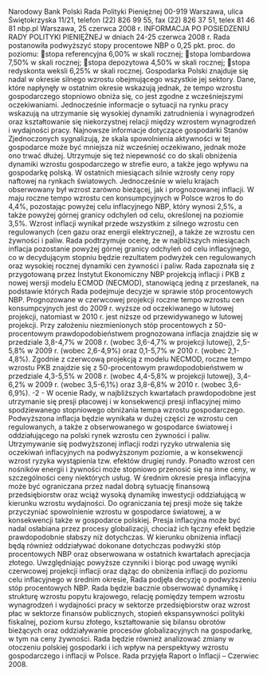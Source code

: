 Narodowy Bank Polski
Rada Polityki Pieniężnej
00-919 Warszawa, ulica Świętokrzyska 11/21, telefon (22) 826 99 55, fax (22) 826 37 51,
telex 81 46 81 nbp.pl
Warszawa, 25 czerwca 2008 r.
INFORMACJA PO POSIEDZENIU RADY POLITYKI PIENIĘŻNEJ
w dniach 24-25 czerwca 2008 r.
Rada postanowiła podwyższyć stopy procentowe NBP o 0,25 pkt. proc. do poziomu:
stopa referencyjna 6,00% w skali rocznej;
stopa lombardowa 7,50% w skali rocznej;
stopa depozytowa 4,50% w skali rocznej;
stopa redyskonta weksli 6,25% w skali rocznej.
Gospodarka Polski znajduje się nadal w okresie silnego wzrostu obejmującego wszystkie jej
sektory. Dane, które napłynęły w ostatnim okresie wskazują jednak, że tempo wzrostu
gospodarczego stopniowo obniża się, co jest zgodne z wcześniejszymi oczekiwaniami.
Jednocześnie informacje o sytuacji na rynku pracy wskazują na utrzymanie się wysokiej dynamiki
zatrudnienia i wynagrodzeń oraz kształtowanie się niekorzystnej relacji między wzrostem
wynagrodzeń i wydajności pracy.
Najnowsze informacje dotyczące gospodarki Stanów Zjednoczonych sygnalizują, że skala
spowolnienia aktywności w tej gospodarce może być mniejsza niż wcześniej oczekiwano, jednak
może ono trwać dłużej. Utrzymuje się też niepewność co do skali obniżenia dynamiki wzrostu
gospodarczego w strefie euro, a także jego wpływu na gospodarkę polską. W ostatnich miesiącach
silnie wzrosły ceny ropy naftowej na rynkach światowych. Jednocześnie w wielu krajach
obserwowany był wzrost zarówno bieżącej, jak i prognozowanej inflacji.
W maju roczne tempo wzrostu cen konsumpcyjnych w Polsce wzros
ło do 4,4%, pozostając
powyżej celu inflacyjnego NBP, który wynosi 2,5%, a także powyżej górnej granicy odchyleń od
celu, określonej na poziomie 3,5%. Wzrost inflacji wynikał przede wszystkim z silnego wzrostu cen
regulowanych (cen gazu oraz energii elektrycznej), a także ze wzrostu cen żywności i paliw. Rada
podtrzymuje ocenę, że w najbliższych miesiącach inflacja pozostanie powyżej górnej granicy
odchyleń od celu inflacyjnego, co w decydującym stopniu będzie rezultatem podwyżek cen
regulowanych oraz wysokiej rocznej dynamiki cen żywności i paliw.
Rada zapoznała się z przygotowaną przez Instytut Ekonomiczny NBP projekcją inflacji i
PKB z nowej wersji modelu ECMOD (NECMOD), stanowiącą jedną z przesłanek, na podstawie
których Rada podejmuje decyzje w sprawie stóp procentowych NBP. Prognozowane w czerwcowej
projekcji roczne tempo wzrostu cen konsumpcyjnych jest do 2009 r. wyższe od oczekiwanego w
lutowej projekcji, natomiast w 2010 r. jest niższe od przewidywanego w lutowej projekcji. Przy
założeniu niezmienionych stóp procentowych z 50-procentowym prawdopodobieństwem
prognozowana inflacja znajdzie się w przedziale 3,8-4,7% w 2008 r. (wobec 3,6-4,7% w projekcji
lutowej), 2,5-5,8% w 2009 r. (wobec 2,6-4,9%) oraz 0,1-5,7% w 2010 r. (wobec 2,1-4,8%).
Zgodnie z czerwcową projekcją z modelu NECMOD, roczne tempo wzrostu PKB znajdzie
się z 50-procentowym prawdopodobieństwem w przedziale 4,3-5,5% w 2008 r. (wobec 4,4-5,8% w
projekcji lutowej), 3,4-6,2% w 2009 r. (wobec 3,5-6,1%) oraz 3,8-6,8% w 2010 r. (wobec 3,6-
6,9%).
-2 -
W ocenie Rady, w najbliższych kwartałach prawdopodobne jest utrzymanie się presji
płacowej i w konsekwencji presji inflacyjnej mimo spodziewanego stopniowego obniżania tempa
wzrostu gospodarczego. Podwyższona inflacja będzie wynikała w dużej części ze wzrostu cen
regulowanych, a także z obserwowanego w gospodarce światowej i oddziałującego na polski rynek
wzrostu cen żywności i paliw. Utrzymywanie się podwyższonej inflacji rodzi ryzyko utrwalenia się
oczekiwań inflacyjnych na podwyższonym poziomie, a w konsekwencji wzrost ryzyka wystąpienia
tzw. efektów drugiej rundy. Ponadto wzrost cen nośników energii i żywności może stopniowo
przenosić się na inne ceny, w szczególności ceny niektórych usług.
W średnim okresie presja inflacyjna może być ograniczana przez nadal dobrą sytuację
finansową przedsiębiorstw oraz wciąż wysoką dynamikę inwestycji oddziałującą w kierunku
wzrostu wydajności. Do ograniczania tej presji może się także przyczyniać spowolnienie wzrostu w
gospodarce światowej, a w konsekwencji także w gospodarce polskiej. Presja inflacyjna może być
nadal osłabiana przez procesy globalizacji, chociaż ich łączny efekt będzie prawdopodobnie słabszy
niż dotychczas. W kierunku obniżenia inflacji będą również oddziaływać dokonane dotychczas
podwyżki stóp procentowych NBP oraz obserwowana w ostatnich kwartałach aprecjacja złotego.
Uwzględniając powyższe czynniki i biorąc pod uwagę wyniki czerwcowej projekcji inflacji
oraz dążąc do obniżenia inflacji do poziomu celu inflacyjnego w średnim okresie, Rada podjęła
decyzję o podwyższeniu stóp procentowych NBP.
Rada będzie bacznie obserwować dynamikę i strukturę wzrostu popytu krajowego, relację
pomiędzy tempem wzrostu wynagrodzeń i wydajności pracy w sektorze przedsiębiorstw oraz
wzrost płac w sektorze finansów publicznych, stopień ekspansywności polityki fiskalnej, poziom
kursu złotego, kształtowanie się bilansu obrotów bieżących oraz oddziaływanie procesów
globalizacyjnych na gospodarkę, w tym na ceny żywności. Rada będzie również analizować zmiany
w otoczeniu polskiej gospodarki i ich wpływ na perspektywy wzrostu gospodarczego i inflacji w
Polsce.
Rada przyjęła Raport o Inflacji – Czerwiec 2008.
